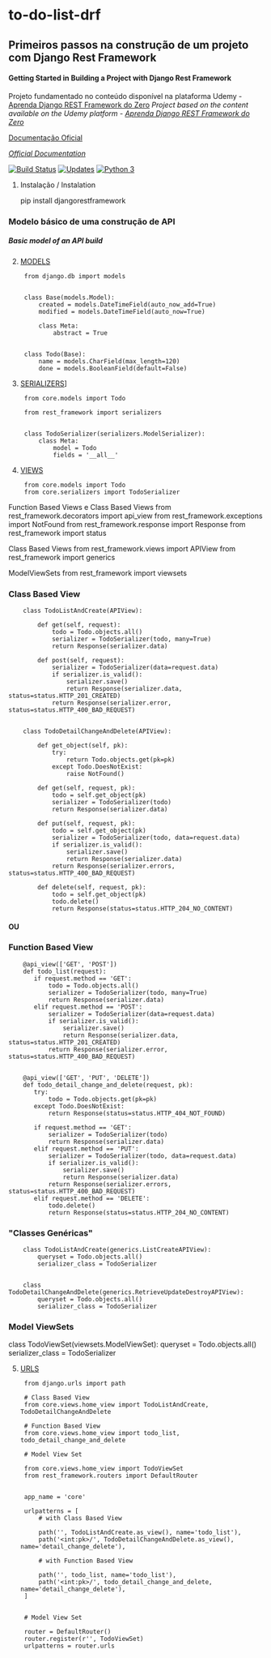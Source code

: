 # to-do-list-drf
## Primeiros passos na construção de um projeto com Django Rest Framework
#### Getting Started in Building a Project with Django Rest Framework


Projeto fundamentado no conteúdo disponível na plataforma Udemy - [Aprenda Django REST Framework do Zero](https://www.udemy.com/course/aprenda-django-rest-framework-do-zero/)
*Project based on the content available on the Udemy platform - [Aprenda Django REST Framework do Zero](https://www.udemy.com/course/aprenda-django-rest-framework-do-zero/)*

[Documentação Oficial](https://www.django-rest-framework.org/)

*[Official Documentation](https://www.django-rest-framework.org/)*


[![Build Status](https://app.travis-ci.com/uadson/to-do-list-drf.svg?branch=main)](https://app.travis-ci.com/uadson/to-do-list-drf)    [![Updates](https://pyup.io/repos/github/uadson/to-do-list-drf/shield.svg)](https://pyup.io/repos/github/uadson/to-do-list-drf/)    [![Python 3](https://pyup.io/repos/github/uadson/to-do-list-drf/python-3-shield.svg)](https://pyup.io/repos/github/uadson/to-do-list-drf/)


1. Instalação / Instalation

	pip install djangorestframework


### Modelo básico de uma construção de API
##### Basic model of an API build

2. [MODELS](https://github.com/uadson/to-do-list-drf/blob/main/core/models.py)


		from django.db import models


		class Base(models.Model):
			created = models.DateTimeField(auto_now_add=True)
			modified = models.DateTimeField(auto_now=True)

			class Meta:
				abstract = True


		class Todo(Base):
			name = models.CharField(max_length=120)
			done = models.BooleanField(default=False)


3. [SERIALIZERS](https://github.com/uadson/to-do-list-drf/blob/main/core/serializers.py)]


		from core.models import Todo

		from rest_framework import serializers


		class TodoSerializer(serializers.ModelSerializer):
			class Meta:
				model = Todo
				fields = '__all__'


4. [VIEWS](https://github.com/uadson/to-do-list-drf/blob/main/core/views/home_view.py)



		from core.models import Todo
		from core.serializers import TodoSerializer

Function Based Views e Class Based Views
		from rest_framework.decorators import api_view
		from rest_framework.exceptions import NotFound
		from rest_framework.response import Response
		from rest_framework import status

Class Based Views
		from rest_framework.views import APIView
		from rest_framework import generics

ModelViewSets
		from rest_framework import viewsets


### Class Based View

		class TodoListAndCreate(APIView):

		    def get(self, request):
		        todo = Todo.objects.all()
		        serializer = TodoSerializer(todo, many=True)
		        return Response(serializer.data)

		    def post(self, request):
		        serializer = TodoSerializer(data=request.data)
		        if serializer.is_valid():
		            serializer.save()
		            return Response(serializer.data, status=status.HTTP_201_CREATED)
		        return Response(serializer.error, status=status.HTTP_400_BAD_REQUEST)


		class TodoDetailChangeAndDelete(APIView):

		    def get_object(self, pk):
		        try:
		            return Todo.objects.get(pk=pk)
		        except Todo.DoesNotExist:
		            raise NotFound()

		    def get(self, request, pk):
		        todo = self.get_object(pk)
		        serializer = TodoSerializer(todo)
		        return Response(serializer.data)

		    def put(self, request, pk):
		        todo = self.get_object(pk)
		        serializer = TodoSerializer(todo, data=request.data)
		        if serializer.is_valid():
		            serializer.save()
		            return Response(serializer.data)
		        return Response(serializer.errors, status=status.HTTP_400_BAD_REQUEST)

		    def delete(self, request, pk):
		        todo = self.get_object(pk)
		        todo.delete()
		        return Response(status=status.HTTP_204_NO_CONTENT)

#### OU

### Function Based View

		@api_view(['GET', 'POST'])
		def todo_list(request):
		   if request.method == 'GET':
		       todo = Todo.objects.all()
		       serializer = TodoSerializer(todo, many=True)
		       return Response(serializer.data)
		   elif request.method == 'POST':
		       serializer = TodoSerializer(data=request.data)
		       if serializer.is_valid():
		           serializer.save()
		           return Response(serializer.data, status=status.HTTP_201_CREATED)
		       return Response(serializer.error, status=status.HTTP_400_BAD_REQUEST)


		@api_view(['GET', 'PUT', 'DELETE'])
		def todo_detail_change_and_delete(request, pk):
		   try:
		       todo = Todo.objects.get(pk=pk)
		   except Todo.DoesNotExist:
		       return Response(status=status.HTTP_404_NOT_FOUND)

		   if request.method == 'GET':
		       serializer = TodoSerializer(todo)
		       return Response(serializer.data)
		   elif request.method == 'PUT':
		       serializer = TodoSerializer(todo, data=request.data)
		       if serializer.is_valid():
		           serializer.save()
		           return Response(serializer.data)
		       return Response(serializer.errors, status=status.HTTP_400_BAD_REQUEST)
		   elif request.method == 'DELETE':
		       todo.delete()
		       return Response(status=status.HTTP_204_NO_CONTENT)


### "Classes Genéricas"

		class TodoListAndCreate(generics.ListCreateAPIView):
		    queryset = Todo.objects.all()
		    serializer_class = TodoSerializer


		class TodoDetailChangeAndDelete(generics.RetrieveUpdateDestroyAPIView):
		    queryset = Todo.objects.all()
		    serializer_class = TodoSerializer


### Model ViewSets

class TodoViewSet(viewsets.ModelViewSet):
    queryset = Todo.objects.all()
    serializer_class = TodoSerializer


5. [URLS](https://github.com/uadson/to-do-list-drf/blob/main/core/urls/home_url.py)


		from django.urls import path

		# Class Based View
		from core.views.home_view import TodoListAndCreate, TodoDetailChangeAndDelete

		# Function Based View
		from core.views.home_view import todo_list, todo_detail_change_and_delete

		# Model View Set

		from core.views.home_view import TodoViewSet
		from rest_framework.routers import DefaultRouter


		app_name = 'core'

		urlpatterns = [
		    # with Class Based View

		    path('', TodoListAndCreate.as_view(), name='todo_list'),
		    path('<int:pk>/', TodoDetailChangeAndDelete.as_view(), name='detail_change_delete'),

		    # with Function Based View

		    path('', todo_list, name='todo_list'),
		    path('<int:pk>/', todo_detail_change_and_delete, name='detail_change_delete'),
		]


		# Model View Set
		
		router = DefaultRouter()
		router.register(r'', TodoViewSet)
		urlpatterns = router.urls
